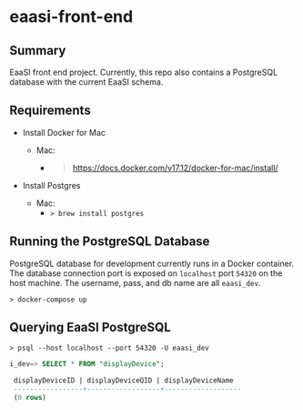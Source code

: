 # eaasi-front-end

## Summary

EaaSI front end project.
Currently, this repo also contains a PostgreSQL database with the current EaaSI schema.

## Requirements
- Install Docker for Mac
  - Mac:
    - > https://docs.docker.com/v17.12/docker-for-mac/install/

- Install Postgres
  - Mac:
    - `> brew install postgres`

## Running the PostgreSQL Database
PostgreSQL database for development currently runs in a Docker container.
The database connection port is exposed on `localhost` port `54320` on the host machine.
The username, pass, and db name are all `eaasi_dev`.

`> docker-compose up`

## Querying EaaSI PostgreSQL

`> psql --host localhost --port 54320 -U eaasi_dev`

```sql
i_dev=> SELECT * FROM "displayDevice";

 displayDeviceID | displayDeviceQID | displayDeviceName
 -----------------+------------------+-------------------
 (0 rows)
```
